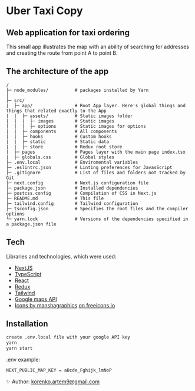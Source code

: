 # Uber Taxi Copy

## Web application for taxi ordering

This small app illustrates the map with an ability of searching for addresses and creating the route from point A to point B.

## The architecture of the app

```
/
├─ node_modules/          # packages installed by Yarn
│
├─ src/
|  ├─ app/                # Root App layer. Here's global things and things that related exactly to the App
|  |  ├─ assets/          # Static images folder
|  |  |  ├─ images        # Static images
|  |  |  ├─ options       # Static images for options
|  |  ├─ components       # All components
|  |  ├─ hooks            # Custom hooks
|  |  ├─ static           # Static data
|  |  ├─ store            # Redux root store
|  ├─ pages               # Pages layer with the main page index.tsx
|  ├─ globals.css         # Global styles
├─ .env.local             # Enviromental variables
├─ .eslintrc.json         # Linting preferences for JavasScript
├─ .gitignore             # List of files and folders not tracked by Git
├─ next.config            # Next.js configuration file
├─ package.json           # Installed dependencies
├─ postcss.config         # Compilation of CSS in Next.js
├─ README.md              # This file
├─ tailwind.config        # Tailwind configuration
├─ tsconfig.json          # Specifies the root files and the compiler options
└─ yarn.lock              # Versions of the dependencies specified in a package.json file
```

## Tech

Libraries and technologies, which were used:

- [NextJS](https://nextjs.org)
- [TypeScript](https://www.typescriptlang.org)
- [React](https://react.dev)
- [Redux](https://redux.js.org)
- [Tailwind](https://tailwindcss.com)
- [Google maps API](https://developers.google.com/maps)
- [Icons by manshagraphics](https://freeicons.io/profile/433683) [on freeicons.io](https://freeicons.io)

## Installation

```sh
create .env.local file with your google API key
yarn
yarn start
```

.env example:

```sh
NEXT_PUBLIC_MAP_KEY = aBcde_Fghijk_lmNoP
```

 ✨ Author: <korenko.artem9@gmail.com>
